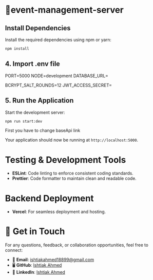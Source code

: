 # 🛒event-management-server

## Install Dependencies

Install the required dependencies using npm or yarn:

```bash
npm install
```

## 4. Import .env file

PORT=5000
NODE=development
DATABASE_URL=

BCRYPT_SALT_ROUNDS=12
JWT_ACCESS_SECRET=

## 5. Run the Application

Start the development server:

```bash
npm run start:dev
```

First you have to change baseApi link

Your application should now be running at `http://localhost:5000`.

# Testing & Development Tools

- **ESLint**: Code linting to enforce consistent coding standards.
- **Prettier**: Code formatter to maintain clean and readable code.

# Backend Deployment

- **Vercel**: For seamless deployment and hosting.

# 📩 Get in Touch

For any questions, feedback, or collaboration opportunities, feel free to connect:

- 📧 **Email**: [ishtiakahmed18899@gmail.com](mailto:ishtiakahmed18899@gmail.com)
- 🖥 **GitHub**: [Ishtiak Ahmed](https://github.com/Ishtiak007)
- 💼 **LinkedIn**: [Ishtiak Ahmed](https://www.linkedin.com/in/ishtiak-ahmed-2846722a5/)

